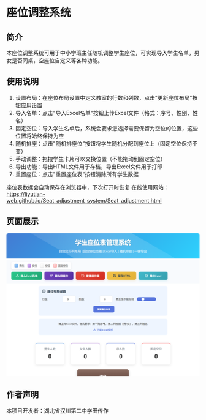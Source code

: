 # 座位调整系统

## 简介

本座位调整系统可用于中小学班主任随机调整学生座位，可实现导入学生名单，男女是否同桌，空座位自定义等各种功能。



## 使用说明

1. 设置布局：在座位布局设置中定义教室的行数和列数，点击"更新座位布局"按钮应用设置
2. 导入名单：点击"导入Excel名单"按钮上传Excel文件（格式：序号、性别、姓名）
3. 固定空位：导入学生名单后，系统会要求您选择需要保留为空位的位置，这些位置将始终保持为空
4. 随机排座：点击"随机排座位"按钮将学生随机分配到座位上（固定空位保持不变）
5. 手动调整：拖拽学生卡片可以交换位置（不能拖动到固定空位）
6. 导出功能：导出HTML文件用于存档，导出Excel文件用于打印
7. 重置座位：点击"重置座位表"按钮清除所有学生数据

座位表数据会自动保存在浏览器中，下次打开时恢复
在线使用网站：https://liyutian-web.github.io/Seat_adjustment_system/Seat_adjustment.html

## 页面展示

![image-20250802144125736](./README.assets/image-20250802144125736.png)

## 作者声明

本项目开发者：湖北省汉川第二中学田传作
